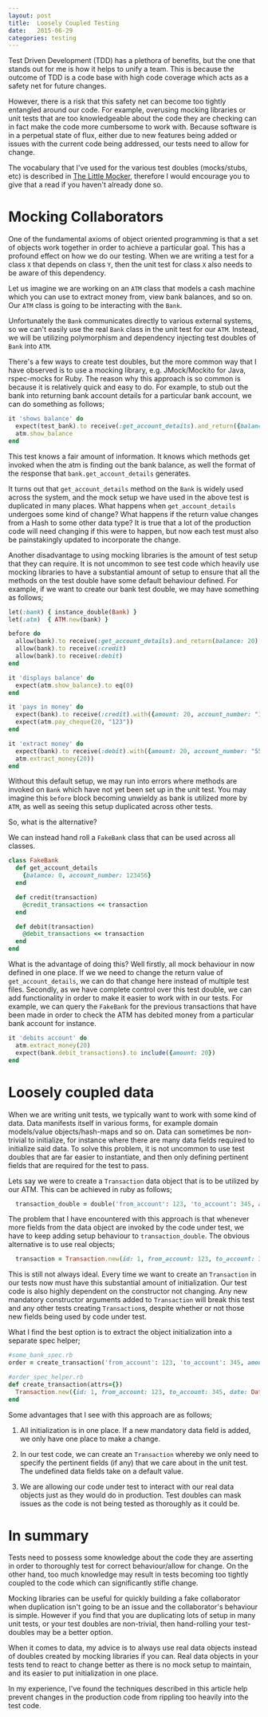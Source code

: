 ```yaml
---
layout: post
title:  Loosely Coupled Testing
date:	2015-06-29
categories: testing
---
```

Test Driven Development (TDD) has a plethora of benefits, but the one that stands out for me is how it helps to unify a team. This is because the outcome of TDD is a code base with high code coverage which acts as a safety net for future changes.

However, there is a risk that this safety net can become too tightly entangled around our code. For example, overusing mocking libraries or unit tests that are too knowledgeable about the code they are checking can in fact make the code more cumbersome to work with. Because software is in a perpetual state of flux, either due to new features being added or issues with the current code being addressed, our tests need to allow for change.

The vocabulary that I've used for the various test doubles (mocks/stubs, etc) is described in [The Little Mocker](https://blog.8thlight.com/uncle-bob/2014/05/14/TheLittleMocker.html), therefore I would encourage you to give that a read if you haven't already done so.

Mocking Collaborators
=========
One of the fundamental axioms of object oriented programming is that a set of objects work together in order to achieve a particular goal. This has a profound effect on how we do our testing. When we are writing a test for a class `X` that depends on class `Y`, then the unit test for class `X` also needs to be aware of this dependency.

Let us imagine we are working on an `ATM` class that models a cash machine which you can use to extract money from, view bank balances, and so on. Our `ATM` class is going to be interacting with the `Bank`.

Unfortunately the `Bank` communicates directly to various external systems, so we can't easily use the real `Bank` class in the unit test for our `ATM`. Instead, we will be utilizing polymorphism and dependency injecting test doubles of `Bank` into `ATM`.

There's a few ways to create test doubles, but the more common way that I have observed is to use a mocking library, e.g. JMock/Mockito for Java, rspec-mocks for Ruby. The reason why this approach is so common is because it is relatively quick and easy to do. For example, to stub out the bank into returning bank account details for a particular bank account, we can do something as follows;

```ruby
it 'shows balance' do
  expect(test_bank).to receive(:get_account_details).and_return({balance: 0, previous_transactions = []})
  atm.show_balance
end
```

This test knows a fair amount of information. It knows which methods get invoked when the atm is finding out the bank balance, as well the format of the response that `bank.get_account_details` generates.

It turns out that `get_account_details` method on the `Bank` is widely used across the system, and the mock setup we have used in the above test is duplicated in many places. What happens when `get_account_details` undergoes some kind of change? What happens if the return value changes from a Hash to some other data type? It is true that a lot of the production code will need changing if this were to happen, but now each test must also be painstakingly updated to incorporate the change.

Another disadvantage to using mocking libraries is the amount of test setup that they can require. It is not uncommon to see test code which heavily use mocking libraries to have a substantial amount of setup to ensure that all the methods on the test double have some default behaviour defined. For example, if we want to create our bank test double, we may have something as follows;

```ruby
let(:bank) { instance_double(Bank) }
let(:atm)  { ATM.new(bank) }

before do
  allow(bank).to receive(:get_account_details).and_return(balance: 20)
  allow(bank).to receive(:credit)
  allow(bank).to receive(:debit)
end

it 'displays balance' do
  expect(atm.show_balance).to eq(0)
end

it 'pays in money' do
  expect(bank).to receive(:credit).with({amount: 20, account_number: "123"})
  expect(atm.pay_cheque(20, "123"))
end

it 'extract money' do
  expect(bank).to receive(:debit).with({amount: 20, account_number: "55555 0123"})
  atm.extract_money(20))
end
```

Without this default setup, we may run into errors where methods are invoked on `Bank` which have not yet been set up in the unit test. You may imagine this `before` block becoming unwieldy as bank is utilized more by `ATM`, as well as seeing this setup duplicated across other tests.

So, what is the alternative?

We can instead hand roll a `FakeBank` class that can be used across all classes.

```ruby
class FakeBank
  def get_account_details
    {balance: 0, account_number: 123456}
  end

  def credit(transaction)
    @credit_transactions << transaction
  end

  def debit(transaction)
    @debit_transactions << transaction
  end
end
```

What is the advantage of doing this? Well firstly, all mock behaviour in now defined in one place. If we we need to change the return value of `get_account_details`, we can do that change here instead of multiple test files. Secondly, as we have complete control over this test double, we can add functionality in order to make it easier to work with in our tests. For example, we can query the `FakeBank` for the previous transactions that have been made in order to check the ATM has debited money from a particular bank account for instance.

```ruby
it 'debits account' do
  atm.extract_money(20)
  expect(bank.debit_transactions).to include({amount: 20})
end
```

Loosely coupled data
==========
When we are writing unit tests, we typically want to work with some kind of data. Data manifests itself in various forms, for example domain models/value objects/hash-maps and so on. Data can sometimes be non-trivial to initialize, for instance where there are many data fields required to initialize said data. To solve this problem, it is not uncommon to use test doubles that are far easier to instantiate, and then only defining pertinent fields that are required for the test to pass.

Lets say we were to create a `Transaction` data object that is to be utilized by our ATM. This can be achieved in ruby as follows;

```ruby
  transaction_double = double('from_account': 123, 'to_account': 345, amount: 500)
```

The problem that I have encountered with this approach is that whenever more fields from the data object are invoked by the code under test, we have to keep adding setup behaviour to `transaction_double`. The obvious alternative is to use real objects;

```ruby
  transaction = Transaction.new(id: 1, from_account: 123, to_account: 345, date: DateTime.now, amount: 500, many_more: "fields")
```

This is still not always ideal. Every time we want to create an `Transaction` in our tests now must have this substantial amount of initialization. Our test code is also highly dependent on the constructor not changing. Any new mandatory constructor arguments added to `Transaction` will break this test and any other tests creating `Transaction`s, despite whether or not those new fields being used by code under test.

What I find the best option is to extract the object initialization into a separate spec helper;

```ruby
#some_bank_spec.rb
order = create_transaction('from_account': 123, 'to_account': 345, amount: 500)

#order_spec_helper.rb
def create_transaction(attrs={})
  Transaction.new({id: 1, from_account: 123, to_account: 345, date: DateTime.now, amount: 500, many_more: "default fields"}.merge(attrs))
end
```

Some advantages that I see with this approach are as follows;

1. All initialization is in one place. If a new mandatory data field is added, we only have one place to make a change.

2. In our test code, we can create an `Transaction` whereby we only need to specify the pertinent fields (if any) that we care about in the unit test. The undefined data fields take on a default value.

3. We are allowing our code under test to interact with our real data objects just as they would do in production. Test doubles can mask issues as the code is not being tested as thoroughly as it could be.

In summary
==============
Tests need to possess some knowledge about the code they are asserting in order to thoroughly test for correct behaviour/allow for change. On the other hand, too much knowledge may result in tests becoming too tightly coupled to the code which can significantly stifle change.

Mocking libraries can be useful for quickly building a fake collaborator when duplication isn't going to be an issue and the collaborator's behaviour is simple. However if you find that you are duplicating lots of setup in many unit tests, or your test doubles are non-trivial, then hand-rolling your test-doubles may be a better option.

When it comes to data, my advice is to always use real data objects instead of doubles created by mocking libraries if you can. Real data objects in your tests tend to react to change better as there is no mock setup to maintain, and its easier to put initialization in one place.

In my experience, I've found the techniques described in this article help prevent changes in the production code from rippling too heavily into the test code.
